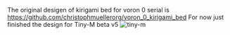 The original desigen of kirigami bed for voron 0 serial is https://github.com/christophmuellerorg/voron_0_kirigami_bed
For now just finished the design for Tiny-M beta v5
![tiny-m](https://github.com/swatkxs/Tiny-M_kirigami-type_bed/assets/14371289/4011dfe1-ca1c-4221-9b2f-a636581ae623)

